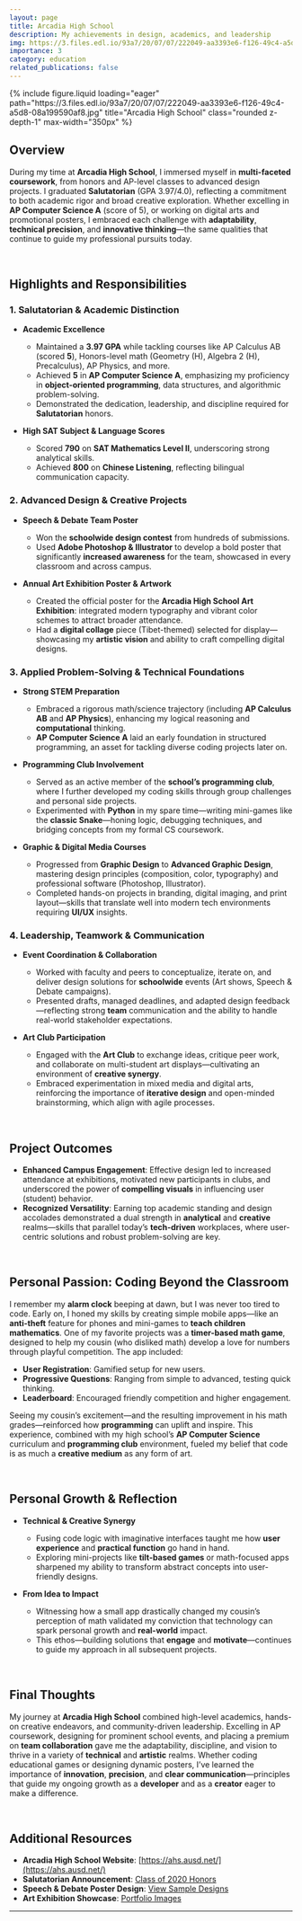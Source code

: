 ```yaml
---
layout: page
title: Arcadia High School
description: My achievements in design, academics, and leadership
img: https://3.files.edl.io/93a7/20/07/07/222049-aa3393e6-f126-49c4-a5d8-08a199590af8.jpg
importance: 3
category: education
related_publications: false
---
```


<div class="row">
  <div class="col-sm mt-3 mt-md-0 text-center">
    {% include figure.liquid
       loading="eager"
       path="https://3.files.edl.io/93a7/20/07/07/222049-aa3393e6-f126-49c4-a5d8-08a199590af8.jpg"
       title="Arcadia High School"
       class="rounded z-depth-1"
       max-width="350px"
    %}
  </div>
</div>

## Overview

During my time at **Arcadia High School**, I immersed myself in **multi-faceted coursework**, from honors and AP-level classes to advanced design projects. I graduated **Salutatorian** (GPA 3.97/4.0), reflecting a commitment to both academic rigor and broad creative exploration. Whether excelling in **AP Computer Science A** (score of 5), or working on digital arts and promotional posters, I embraced each challenge with **adaptability**, **technical precision**, and **innovative thinking**—the same qualities that continue to guide my professional pursuits today.

<br>

## Highlights and Responsibilities

### 1. Salutatorian & Academic Distinction

- **Academic Excellence**

  - Maintained a **3.97 GPA** while tackling courses like AP Calculus AB (scored **5**), Honors-level math (Geometry (H), Algebra 2 (H), Precalculus), AP Physics, and more.
  - Achieved **5** in **AP Computer Science A**, emphasizing my proficiency in **object-oriented programming**, data structures, and algorithmic problem-solving.
  - Demonstrated the dedication, leadership, and discipline required for **Salutatorian** honors.

- **High SAT Subject & Language Scores**
  - Scored **790** on **SAT Mathematics Level II**, underscoring strong analytical skills.
  - Achieved **800** on **Chinese Listening**, reflecting bilingual communication capacity.

### 2. Advanced Design & Creative Projects

- **Speech & Debate Team Poster**

  - Won the **schoolwide design contest** from hundreds of submissions.
  - Used **Adobe Photoshop & Illustrator** to develop a bold poster that significantly **increased awareness** for the team, showcased in every classroom and across campus.

- **Annual Art Exhibition Poster & Artwork**
  - Created the official poster for the **Arcadia High School Art Exhibition**: integrated modern typography and vibrant color schemes to attract broader attendance.
  - Had a **digital collage** piece (Tibet-themed) selected for display—showcasing my **artistic vision** and ability to craft compelling digital designs.

### 3. Applied Problem-Solving & Technical Foundations

- **Strong STEM Preparation**

  - Embraced a rigorous math/science trajectory (including **AP Calculus AB** and **AP Physics**), enhancing my logical reasoning and **computational** thinking.
  - **AP Computer Science A** laid an early foundation in structured programming, an asset for tackling diverse coding projects later on.

- **Programming Club Involvement**

  - Served as an active member of the **school’s programming club**, where I further developed my coding skills through group challenges and personal side projects.
  - Experimented with **Python** in my spare time—writing mini-games like the **classic Snake**—honing logic, debugging techniques, and bridging concepts from my formal CS coursework.

- **Graphic & Digital Media Courses**
  - Progressed from **Graphic Design** to **Advanced Graphic Design**, mastering design principles (composition, color, typography) and professional software (Photoshop, Illustrator).
  - Completed hands-on projects in branding, digital imaging, and print layout—skills that translate well into modern tech environments requiring **UI/UX** insights.

### 4. Leadership, Teamwork & Communication

- **Event Coordination & Collaboration**

  - Worked with faculty and peers to conceptualize, iterate on, and deliver design solutions for **schoolwide** events (Art shows, Speech & Debate campaigns).
  - Presented drafts, managed deadlines, and adapted design feedback—reflecting strong **team** communication and the ability to handle real-world stakeholder expectations.

- **Art Club Participation**
  - Engaged with the **Art Club** to exchange ideas, critique peer work, and collaborate on multi-student art displays—cultivating an environment of **creative synergy**.
  - Embraced experimentation in mixed media and digital arts, reinforcing the importance of **iterative design** and open-minded brainstorming, which align with agile processes.

<br>

## Project Outcomes

- **Enhanced Campus Engagement**: Effective design led to increased attendance at exhibitions, motivated new participants in clubs, and underscored the power of **compelling visuals** in influencing user (student) behavior.
- **Recognized Versatility**: Earning top academic standing and design accolades demonstrated a dual strength in **analytical** and **creative** realms—skills that parallel today’s **tech-driven** workplaces, where user-centric solutions and robust problem-solving are key.

<br>

## Personal Passion: Coding Beyond the Classroom

I remember my **alarm clock** beeping at dawn, but I was never too tired to code. Early on, I honed my skills by creating simple mobile apps—like an **anti-theft** feature for phones and mini-games to **teach children mathematics**. One of my favorite projects was a **timer-based math game**, designed to help my cousin (who disliked math) develop a love for numbers through playful competition. The app included:

- **User Registration**: Gamified setup for new users.
- **Progressive Questions**: Ranging from simple to advanced, testing quick thinking.
- **Leaderboard**: Encouraged friendly competition and higher engagement.

Seeing my cousin’s excitement—and the resulting improvement in his math grades—reinforced how **programming** can uplift and inspire. This experience, combined with my high school’s **AP Computer Science** curriculum and **programming club** environment, fueled my belief that code is as much a **creative medium** as any form of art.

<br>

## Personal Growth & Reflection

- **Technical & Creative Synergy**

  - Fusing code logic with imaginative interfaces taught me how **user experience** and **practical function** go hand in hand.
  - Exploring mini-projects like **tilt-based games** or math-focused apps sharpened my ability to transform abstract concepts into user-friendly designs.

- **From Idea to Impact**
  - Witnessing how a small app drastically changed my cousin’s perception of math validated my conviction that technology can spark personal growth and **real-world** impact.
  - This ethos—building solutions that **engage** and **motivate**—continues to guide my approach in all subsequent projects.

<br>

## Final Thoughts

My journey at **Arcadia High School** combined high-level academics, hands-on creative endeavors, and community-driven leadership. Excelling in AP coursework, designing for prominent school events, and placing a premium on **team collaboration** gave me the adaptability, discipline, and vision to thrive in a variety of **technical** and **artistic** realms. Whether coding educational games or designing dynamic posters, I’ve learned the importance of **innovation**, **precision**, and **clear communication**—principles that guide my ongoing growth as a **developer** and as a **creator** eager to make a difference.

<br>

## Additional Resources

- **Arcadia High School Website**: [https://ahs.ausd.net/](https://ahs.ausd.net/)
- **Salutatorian Announcement**: [Class of 2020 Honors](#)
- **Speech & Debate Poster Design**: [View Sample Designs](#)
- **Art Exhibition Showcase**: [Portfolio Images](#)

---
